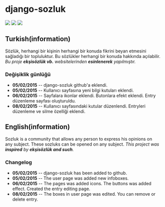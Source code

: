 # django-sozluk
<img src="http://i.hizliresim.com/jLagXm.png"></img>
<img src="http://i.hizliresim.com/2yR6nA.png"></img>
<img src="http://i.hizliresim.com/BE1avp.png"></img>

<h2>Turkish(information)</h2>
<p>Sözlük, herhangi bir kişinin herhangi bir konuda fikrini beyan etmesini sağladığı bir topluluktur. Bu sözlükler herhangi bir konuda hakkında açılabilir. <i>Bu proje <strong>ekşisözlük vb.</strong> websitelerinden <strong>esinlenerek</strong> yapılmıştır.</i></p>

<h3>Değişiklik günlüğü</h3>
<ul>
  <li><strong>05/02/2015</strong> -- django-sozluk github'a eklendi.</li>
  <li><strong>05/02/2015</strong> -- Kullanıcı sayfasına yeni bilgi kutuları eklendi.</li>
  <li><strong>06/02/2015</strong> -- Sayfalara ikonlar eklendi. Butonlara efekt eklendi. Entry düzenleme sayfası oluşturuldu.</li>
  <li><strong>08/02/2015</strong> -- Kullanıcı sayfasındaki kutular düzenlendi. Entryleri düzenleme ve silme özelliği eklendi.</li>
</ul>


<h2>English(information)</h2>
<p>Sozluk is a community that allows any person to express his opinions on any subject. These sozluks can be opened on any subject. <i>This project was <strong>inspired</strong> by <strong>ekşisözlük and such</strong>.</i></p> 

<h3>Changelog</h3>
<ul>
  <li><strong>05/02/2015</strong> -- django-sozluk has been added to github.</li>
  <li><strong>05/02/2015</strong> -- The user page was added new infoboxes.</li>
  <li><strong>06/02/2015</strong> -- The pages was added icons. The buttons was added effect. Created the entry editing page.</li>
  <li><strong>08/02/2015</strong> -- The boxes in user page was edited. You can remove or delete entry.</li>
</ul>
